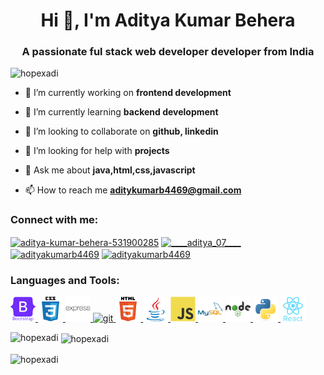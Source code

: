 <h1 align="center">Hi 👋, I'm Aditya Kumar Behera</h1>
<h3 align="center">A passionate ful stack web developer developer from India</h3>

<p align="left"> <img src="https://komarev.com/ghpvc/?username=hopexadi&label=Profile%20views&color=0e75b6&style=flat" alt="hopexadi" /> </p>

- 🔭 I’m currently working on **frontend development**

- 🌱 I’m currently learning **backend development**

- 👯 I’m looking to collaborate on **github, linkedin**

- 🤝 I’m looking for help with **projects**

- 💬 Ask me about **java,html,css,javascript**

- 📫 How to reach me **aditykumarb4469@gmail.com**

<h3 align="left">Connect with me:</h3>
<p align="left">
<a href="https://linkedin.com/in/aditya-kumar-behera-531900285" target="blank"><img align="center" src="https://raw.githubusercontent.com/rahuldkjain/github-profile-readme-generator/master/src/images/icons/Social/linked-in-alt.svg" alt="aditya-kumar-behera-531900285" height="30" width="40" /></a>
<a href="https://instagram.com/____aditya_07____" target="blank"><img align="center" src="https://raw.githubusercontent.com/rahuldkjain/github-profile-readme-generator/master/src/images/icons/Social/instagram.svg" alt="____aditya_07____" height="30" width="40" /></a>
<a href="https://www.hackerrank.com/adityakumarb4469" target="blank"><img align="center" src="https://raw.githubusercontent.com/rahuldkjain/github-profile-readme-generator/master/src/images/icons/Social/hackerrank.svg" alt="adityakumarb4469" height="30" width="40" /></a>
<a href="https://www.leetcode.com/adityakumarb4469" target="blank"><img align="center" src="https://raw.githubusercontent.com/rahuldkjain/github-profile-readme-generator/master/src/images/icons/Social/leet-code.svg" alt="adityakumarb4469" height="30" width="40" /></a>
</p>

<h3 align="left">Languages and Tools:</h3>
<p align="left"> <a href="https://getbootstrap.com" target="_blank" rel="noreferrer"> <img src="https://raw.githubusercontent.com/devicons/devicon/master/icons/bootstrap/bootstrap-plain-wordmark.svg" alt="bootstrap" width="40" height="40"/> </a> <a href="https://www.w3schools.com/css/" target="_blank" rel="noreferrer"> <img src="https://raw.githubusercontent.com/devicons/devicon/master/icons/css3/css3-original-wordmark.svg" alt="css3" width="40" height="40"/> </a> <a href="https://expressjs.com" target="_blank" rel="noreferrer"> <img src="https://raw.githubusercontent.com/devicons/devicon/master/icons/express/express-original-wordmark.svg" alt="express" width="40" height="40"/> </a> <a href="https://git-scm.com/" target="_blank" rel="noreferrer"> <img src="https://www.vectorlogo.zone/logos/git-scm/git-scm-icon.svg" alt="git" width="40" height="40"/> </a> <a href="https://www.w3.org/html/" target="_blank" rel="noreferrer"> <img src="https://raw.githubusercontent.com/devicons/devicon/master/icons/html5/html5-original-wordmark.svg" alt="html5" width="40" height="40"/> </a> <a href="https://www.java.com" target="_blank" rel="noreferrer"> <img src="https://raw.githubusercontent.com/devicons/devicon/master/icons/java/java-original.svg" alt="java" width="40" height="40"/> </a> <a href="https://developer.mozilla.org/en-US/docs/Web/JavaScript" target="_blank" rel="noreferrer"> <img src="https://raw.githubusercontent.com/devicons/devicon/master/icons/javascript/javascript-original.svg" alt="javascript" width="40" height="40"/> </a> <a href="https://www.mysql.com/" target="_blank" rel="noreferrer"> <img src="https://raw.githubusercontent.com/devicons/devicon/master/icons/mysql/mysql-original-wordmark.svg" alt="mysql" width="40" height="40"/> </a> <a href="https://nodejs.org" target="_blank" rel="noreferrer"> <img src="https://raw.githubusercontent.com/devicons/devicon/master/icons/nodejs/nodejs-original-wordmark.svg" alt="nodejs" width="40" height="40"/> </a> <a href="https://www.python.org" target="_blank" rel="noreferrer"> <img src="https://raw.githubusercontent.com/devicons/devicon/master/icons/python/python-original.svg" alt="python" width="40" height="40"/> </a> <a href="https://reactjs.org/" target="_blank" rel="noreferrer"> <img src="https://raw.githubusercontent.com/devicons/devicon/master/icons/react/react-original-wordmark.svg" alt="react" width="40" height="40"/> </a> </p>

<p><img align="left" src="https://github-readme-stats.vercel.app/api/top-langs?username=hopexadi&show_icons=true&locale=en&layout=compact" alt="hopexadi" /></p>

<p>&nbsp;<img align="center" src="https://github-readme-stats.vercel.app/api?username=hopexadi&show_icons=true&locale=en" alt="hopexadi" /></p>

<p><img align="center" src="https://github-readme-streak-stats.herokuapp.com/?user=hopexadi&" alt="hopexadi" /></p>
